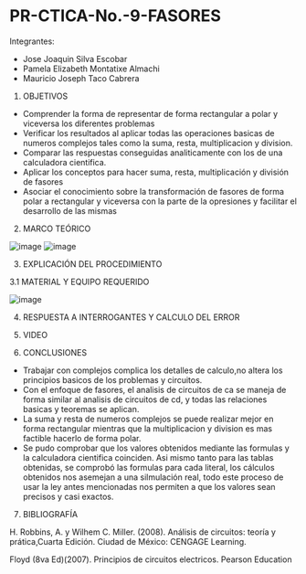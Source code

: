 # PR-CTICA-No.-9-FASORES



Integrantes:

- Jose Joaquin Silva Escobar
- Pamela Elizabeth Montatixe Almachi
- Mauricio Joseph Taco Cabrera

1. OBJETIVOS

- Comprender la forma de representar de forma rectangular a polar y viceversa los diferentes problemas
- Verificar los resultados al aplicar todas las operaciones basicas de numeros complejos tales como la suma, resta, multiplicacion y division.
- Comparar las respuestas conseguidas analiticamente con los de una calculadora cientifica.
- Aplicar los conceptos para hacer suma, resta, multiplicación y división de fasores
- Asociar el conocimiento sobre la transformación de fasores de forma polar a rectangular y viceversa con la parte de la opresiones y facilitar el desarrollo de las mismas

2. MARCO TEÓRICO

![image](https://user-images.githubusercontent.com/117045943/218288642-7e6e65bf-18ea-43f9-ae4e-1095bcc4d507.png)
![image](https://user-images.githubusercontent.com/117045943/218288643-0b07f9b8-7081-46e0-afc1-55a409b43cf0.png)


3. EXPLICACIÓN DEL PROCEDIMIENTO

3.1 MATERIAL Y EQUIPO REQUERIDO

![image](https://user-images.githubusercontent.com/117045943/218288566-a11af56c-c552-41bb-8eb9-c5a86a86f340.png)



4. RESPUESTA A INTERROGANTES Y CALCULO DEL ERROR



5. VIDEO



6. CONCLUSIONES

- Trabajar con complejos complica los detalles de calculo,no altera los principios basicos de los problemas y circuitos.
- Con el enfoque de fasores, el analisis de circuitos de ca se maneja de forma similar al analisis de circuitos de cd, y todas las relaciones basicas y teoremas se aplican.
- La suma y resta de numeros complejos se puede realizar mejor en forma rectangular mientras que la multiplicacion y division es mas factible hacerlo de forma polar.
- Se pudo comprobar que los valores obtenidos mediante las formulas y la calculadora cientifica coinciden. Asi mismo tanto para las tablas obtenidas, se comprobó las formulas para cada literal, los cálculos obtenidos nos asemejan a una silmulación real, todo este proceso de usar la ley antes mencionadas nos permiten a que los valores sean precisos y casi exactos.

7. BIBLIOGRAFÍA

H. Robbins, A. y Wilhem C. Miller. (2008). Análisis de circuitos: teoría y prática,Cuarta Edición. Ciudad de México: CENGAGE Learning.

Floyd (8va Ed)(2007). Principios de circuitos electricos. Pearson Education
